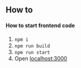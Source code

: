 ## How to

#### How to start frontend code

1. `npm i`
2. `npm run build`
2. `npm run start`
3. Open [localhost:3000](http://localhost:8080)
